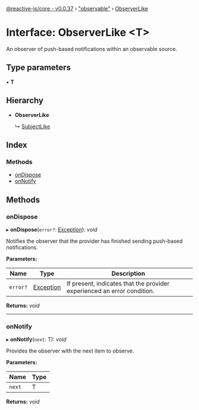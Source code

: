 [@reactive-js/core - v0.0.37](../README.md) › ["observable"](../modules/_observable_.md) › [ObserverLike](_observable_.observerlike.md)

# Interface: ObserverLike <**T**>

An observer of push-based notifications within an observable source.

## Type parameters

▪ **T**

## Hierarchy

* **ObserverLike**

  ↳ [SubjectLike](_observable_.subjectlike.md)

## Index

### Methods

* [onDispose](_observable_.observerlike.md#ondispose)
* [onNotify](_observable_.observerlike.md#onnotify)

## Methods

###  onDispose

▸ **onDispose**(`error?`: [Exception](../modules/_disposable_.md#exception)): *void*

Notifies the observer that the provider has finished sending push-based notifications.

**Parameters:**

Name | Type | Description |
------ | ------ | ------ |
`error?` | [Exception](../modules/_disposable_.md#exception) | If present, indicates that the provider experienced an error condition.  |

**Returns:** *void*

___

###  onNotify

▸ **onNotify**(`next`: T): *void*

Provides the observer with the next item to observe.

**Parameters:**

Name | Type |
------ | ------ |
`next` | T |

**Returns:** *void*
